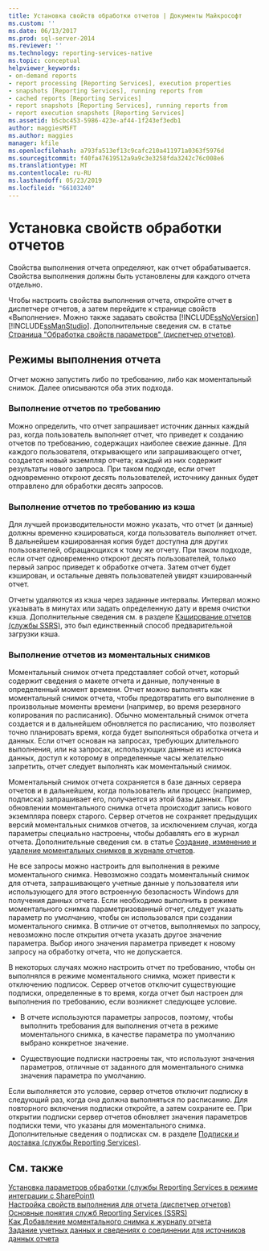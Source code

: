 ```yaml
---
title: Установка свойств обработки отчетов | Документы Майкрософт
ms.custom: ''
ms.date: 06/13/2017
ms.prod: sql-server-2014
ms.reviewer: ''
ms.technology: reporting-services-native
ms.topic: conceptual
helpviewer_keywords:
- on-demand reports
- report processing [Reporting Services], execution properties
- snapshots [Reporting Services], running reports from
- cached reports [Reporting Services]
- report snapshots [Reporting Services], running reports from
- report execution snapshots [Reporting Services]
ms.assetid: b5cbc453-5986-423e-af44-1f243ef3edb1
author: maggiesMSFT
ms.author: maggies
manager: kfile
ms.openlocfilehash: a793fa513ef13c9cafc210a411971a0363f5976d
ms.sourcegitcommit: f40fa47619512a9a9c3e3258fda3242c76c008e6
ms.translationtype: MT
ms.contentlocale: ru-RU
ms.lasthandoff: 05/23/2019
ms.locfileid: "66103240"
---
```

# <a name="set-report-processing-properties"></a>Установка свойств обработки отчетов
  Свойства выполнения отчета определяют, как отчет обрабатывается. Свойства выполнения должны быть установлены для каждого отчета отдельно.  
  
 Чтобы настроить свойства выполнения отчета, откройте отчет в диспетчере отчетов, а затем перейдите к странице свойств «Выполнение». Можно также задавать свойства [!INCLUDE[ssNoVersion](../../includes/ssnoversion-md.md)] [!INCLUDE[ssManStudio](../../includes/ssmanstudio-md.md)]. Дополнительные сведения см. в статье [Страница "Обработка свойств параметров" (диспетчер отчетов)](../processing-options-properties-page-report-manager.md).  
  
## <a name="report-execution-modes"></a>Режимы выполнения отчета  
 Отчет можно запустить либо по требованию, либо как моментальный снимок. Далее описываются оба этих подхода.  
  
### <a name="running-reports-on-demand"></a>Выполнение отчетов по требованию  
 Можно определить, что отчет запрашивает источник данных каждый раз, когда пользователь выполняет отчет, что приведет к созданию отчетов по требованию, содержащих наиболее свежие данные. Для каждого пользователя, открывающего или запрашивающего отчет, создается новый экземпляр отчета; каждый из них содержит результаты нового запроса. При таком подходе, если отчет одновременно откроют десять пользователей, источнику данных будет отправлено для обработки десять запросов.  
  
### <a name="running-reports-on-demand-from-cache"></a>Выполнение отчетов по требованию из кэша  
 Для лучшей производительности можно указать, что отчет (и данные) должны временно кэшироваться, когда пользователь выполняет отчет. В дальнейшем кэшированная копия будет доступна для других пользователей, обращающихся к тому же отчету. При таком подходе, если отчет одновременно откроют десять пользователей, только первый запрос приведет к обработке отчета. Затем отчет будет кэширован, и остальные девять пользователей увидят кэшированный отчет.  
  
 Отчеты удаляются из кэша через заданные интервалы. Интервал можно указывать в минутах или задать определенную дату и время очистки кэша. Дополнительные сведения см. в разделе [Кэширование отчетов (службы SSRS)](caching-reports-ssrs.md), это был единственный способ предварительной загрузки кэша.  
  
### <a name="running-reports-from-snapshots"></a>Выполнение отчетов из моментальных снимков  
 Моментальный снимок отчета представляет собой отчет, который содержит сведения о макете отчета и данные, полученные в определенный момент времени. Отчет можно выполнять как моментальный снимок отчета, чтобы предотвратить его выполнение в произвольные моменты времени (например, во время резервного копирования по расписанию). Обычно моментальный снимок отчета создается и в дальнейшем обновляется по расписанию, что позволяет точно планировать время, когда будет выполняться обработка отчета и данных. Если отчет основан на запросах, требующих длительного выполнения, или на запросах, использующих данные из источника данных, доступ к которому в определенные часы желательно запретить, отчет следует выполнять как моментальный снимок.  
  
 Моментальный снимок отчета сохраняется в базе данных сервера отчетов и в дальнейшем, когда пользователь или процесс (например, подписка) запрашивает его, получается из этой базы данных. При обновлении моментального снимка отчета происходит запись нового экземпляра поверх старого. Сервер отчетов не сохраняет предыдущих версий моментальных снимков отчетов, за исключением случая, когда параметры специально настроены, чтобы добавлять его в журнал отчета. Дополнительные сведения см. в статье [Создание, изменение и удаление моментальных снимков в журнале отчетов](create-modify-and-delete-snapshots-in-report-history.md).  
  
 Не все запросы можно настроить для выполнения в режиме моментального снимка. Невозможно создать моментальный снимок для отчета, запрашивающего учетные данные у пользователя или использующего для этого встроенную безопасность Windows для получения данных отчета. Если необходимо выполнить в режиме моментального снимка параметризованный отчет, следует указать параметр по умолчанию, чтобы он использовался при создании моментального снимка. В отличие от отчетов, выполняемых по запросу, невозможно после открытия отчета указать другое значение параметра. Выбор иного значения параметра приведет к новому запросу на обработку отчета, что не допускается.  
  
 В некоторых случаях можно настроить отчет по требованию, чтобы он выполнялся в режиме моментального снимка, может привести к отключению подписок. Сервер отчетов отключит существующие подписки, определенные в то время, когда отчет был настроен для выполнения по требованию, если возникнет следующее условие.  
  
-   В отчете используются параметры запросов, поэтому, чтобы выполнить требования для выполнения отчета в режиме моментального снимка, в качестве параметра по умолчанию выбрано конкретное значение.  
  
-   Существующие подписки настроены так, что используют значения параметров, отличные от заданного для моментального снимка значения параметра по умолчанию.  
  
 Если выполняется это условие, сервер отчетов отключит подписку в следующий раз, когда она должна выполняться по расписанию. Для повторного включения подписки откройте, а затем сохраните ее. При открытии подписки сервер отчетов обновляет значения параметров подписки теми, что указаны для моментального снимка. Дополнительные сведения о подписках см. в разделе [Подписки и доставка (службы Reporting Services)](../subscriptions/subscriptions-and-delivery-reporting-services.md).  
  
## <a name="see-also"></a>См. также  
 [Установка параметров обработки (службы Reporting Services в режиме интеграции с SharePoint)](../set-processing-options-reporting-services-in-sharepoint-integrated-mode.md)   
 [Настройка свойств выполнения для отчета (диспетчер отчетов)](../reports/configure-execution-properties-for-a-report-report-manager.md)   
 [Основные понятия служб Reporting Services (SSRS)](../reporting-services-concepts-ssrs.md)   
 [Как Добавление моментального снимка к журналу отчета](add-a-snapshot-to-report-history-report-manager.md)   
 [Задание учетных данных и сведениях о соединении для источников данных отчета](../report-data/specify-credential-and-connection-information-for-report-data-sources.md)  
  
  
